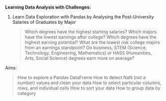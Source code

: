 **Learning Data Analysis with Challenges:**

1. Learn Data Exploration with Pandas by Analysing the Post-University Salaries of Graduates by Major
    > Which degrees have the highest starting salaries?
    > Which majors have the lowest earnings after college?
    >  Which degrees have the highest earning potential?
    > What are the lowest risk college majors from an earnings standpoint?
    > Do business, STEM (Science, Technology, Engineering, Mathematics) or HASS (Humanities, Arts, Social Science) degrees earn more on average? 

Aims:
> How to explore a Pandas DataFrame
> How to detect NaN (not a number) values and clean your data
> How to select particular columns, rows, and individual cells
> How to sort your data
> How to group data by category
